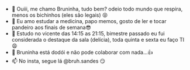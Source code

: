 - 👋 Ouiii, me chamo Bruninha, tudo bem? odeio todo mundo que respira, menos os bichinhos (eles são legais) :stuck_out_tongue_closed_eyes:
- 👀 Eu amo estudar a medicina, papo memos, gosto de ler e tocar pandeiro aos finais de semana:sunglasses:
- 🌱 Estudo no vicente das 14:15 as 21:15, bimestre passado eu fui considerada o destaque da sala (delícia), toda quinta e sexta eu faço TI :weary:
- 💞️ Bruninha está dodói e não pode colaborar com nada...:thumbsup:
- 📫 No insta, segue lá @bruh.sandes :smirk:

<!---
BrunaAlm/BrunaAlm is a ✨ special ✨ repository because its `README.md` (this file) appears on your GitHub profile.
You can click the Preview link to take a look at your changes.
--->
